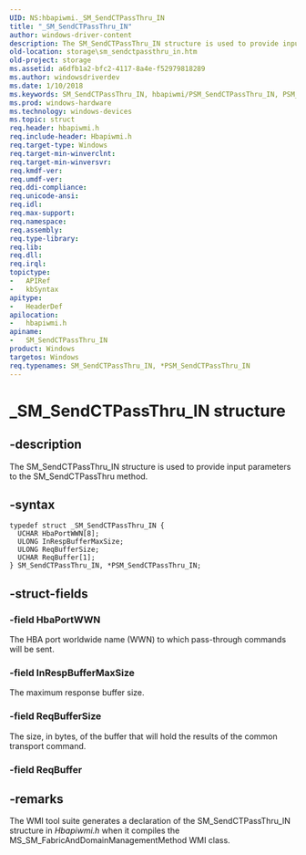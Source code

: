 ```yaml
---
UID: NS:hbapiwmi._SM_SendCTPassThru_IN
title: "_SM_SendCTPassThru_IN"
author: windows-driver-content
description: The SM_SendCTPassThru_IN structure is used to provide input parameters to the SM_SendCTPassThru method.
old-location: storage\sm_sendctpassthru_in.htm
old-project: storage
ms.assetid: a6dfb1a2-bfc2-4117-8a4e-f52979818289
ms.author: windowsdriverdev
ms.date: 1/10/2018
ms.keywords: SM_SendCTPassThru_IN, hbapiwmi/PSM_SendCTPassThru_IN, PSM_SendCTPassThru_IN structure pointer [Storage Devices], _SM_SendCTPassThru_IN, storage.sm_sendctpassthru_in, PSM_SendCTPassThru_IN, structs-Fibre_87514826-5f0e-4b59-a514-a4e14f60c4bb.xml, hbapiwmi/SM_SendCTPassThru_IN, SM_SendCTPassThru_IN structure [Storage Devices], *PSM_SendCTPassThru_IN
ms.prod: windows-hardware
ms.technology: windows-devices
ms.topic: struct
req.header: hbapiwmi.h
req.include-header: Hbapiwmi.h
req.target-type: Windows
req.target-min-winverclnt: 
req.target-min-winversvr: 
req.kmdf-ver: 
req.umdf-ver: 
req.ddi-compliance: 
req.unicode-ansi: 
req.idl: 
req.max-support: 
req.namespace: 
req.assembly: 
req.type-library: 
req.lib: 
req.dll: 
req.irql: 
topictype:
-	APIRef
-	kbSyntax
apitype:
-	HeaderDef
apilocation:
-	hbapiwmi.h
apiname:
-	SM_SendCTPassThru_IN
product: Windows
targetos: Windows
req.typenames: SM_SendCTPassThru_IN, *PSM_SendCTPassThru_IN
---
```


# _SM_SendCTPassThru_IN structure


## -description


The SM_SendCTPassThru_IN structure is used to provide input parameters to the SM_SendCTPassThru method.


## -syntax


````
typedef struct _SM_SendCTPassThru_IN {
  UCHAR HbaPortWWN[8];
  ULONG InRespBufferMaxSize;
  ULONG ReqBufferSize;
  UCHAR ReqBuffer[1];
} SM_SendCTPassThru_IN, *PSM_SendCTPassThru_IN;
````


## -struct-fields




### -field HbaPortWWN

The HBA port worldwide name (WWN) to which pass-through commands will be sent.


### -field InRespBufferMaxSize

The maximum response buffer size.


### -field ReqBufferSize

The size, in bytes, of the buffer that will hold the results of the common transport command.


### -field ReqBuffer


## -remarks



The WMI tool suite generates a declaration of the SM_SendCTPassThru_IN structure in <i>Hbapiwmi.h</i> when it compiles the MS_SM_FabricAndDomainManagementMethod WMI class.



